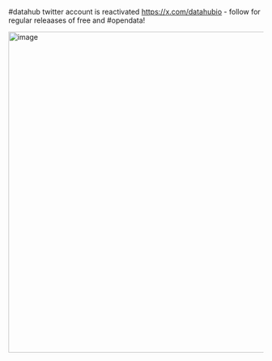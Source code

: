 #datahub twitter account is reactivated https://x.com/datahubio - follow for regular releaases of free and #opendata!

<img width="633" alt="image" src="https://github.com/user-attachments/assets/aed81191-1c88-4ee7-9d03-8c0fc9682a2c" />
